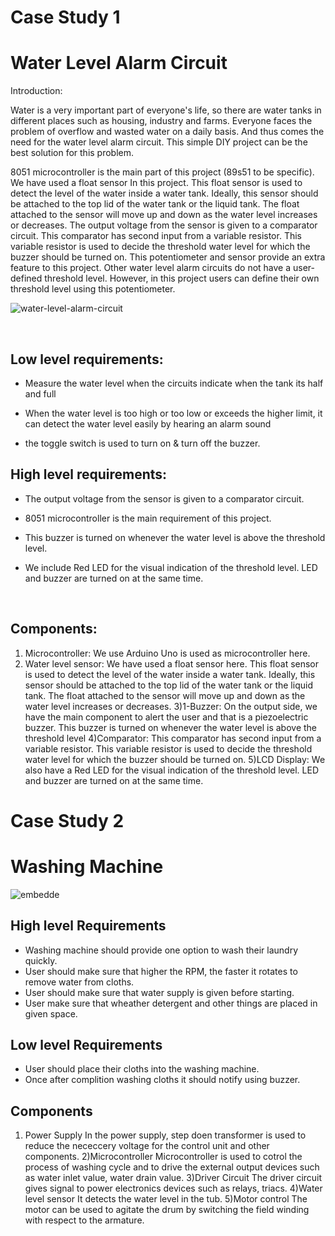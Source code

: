 # Case Study 1

# Water Level Alarm Circuit



Introduction:

 Water is a very important part of everyone's life, so there are water tanks in different places such as housing, industry and farms. Everyone faces the problem of overflow and wasted water on a daily basis.
And thus comes the need for the water level alarm circuit. This simple DIY project can be the best solution for this problem.

8051 microcontroller is the main part of this project (89s51 to be specific). We have used a float sensor In this project. This float sensor is used to detect the level of the water inside a water tank. Ideally, this sensor should be attached to the top lid of the water tank or the liquid tank. The float attached to the sensor will move up and down as the water level increases or decreases.
The output voltage from the sensor is given to a comparator circuit. This comparator has second input from a variable resistor. This variable resistor is used to decide the threshold water level for which the buzzer should be turned on.
This potentiometer and sensor provide an extra feature to this project. Other water level alarm circuits do not have a user-defined threshold level. However, in this project users can define their own threshold level using this potentiometer.

 ![water-level-alarm-circuit](https://user-images.githubusercontent.com/98813874/154856662-d11e703d-5565-4435-b2e7-7b4cdad5923c.png)

 
## Low level requirements:

-	Measure the water level when the circuits indicate when the tank its half and full

-	When the water level is too high or too low or exceeds the higher limit, it can detect the water level easily by hearing an alarm sound

-	the toggle switch  is used to turn on & turn off the buzzer.

## High level requirements:

-	The output voltage from the sensor is given to a comparator circuit.

-	8051 microcontroller is the main requirement of this project.

- This buzzer is turned on whenever the water level is above the threshold level.

-	We include Red LED for the visual indication of the threshold level. LED and buzzer are turned on at the same time.

 
## Components:

1) Microcontroller:  We use Arduino Uno is used as microcontroller here.
2) Water level sensor: We have used a float sensor here. This float sensor is used to detect the level of the water inside a water tank. Ideally, this sensor should be attached to the top lid of the water tank or the liquid tank. The float attached to the sensor will move up and down as the water level increases or decreases.
3)1-Buzzer: On the output side, we have the main component to alert the user and that is a piezoelectric buzzer. This buzzer is turned on whenever the water level is above the threshold level
4)Comparator: This comparator has second input from a variable resistor. This variable resistor is used to decide the threshold water level for which the buzzer should be turned on.
5)LCD Display: We also have a Red LED for the visual indication of the threshold level. LED and buzzer are turned on at the same time.

# Case Study 2
# Washing Machine 
![embedde](https://user-images.githubusercontent.com/46950972/154841160-d8c08454-0d49-4d2c-bdd8-a89706f937d2.png)

## High level Requirements
- Washing machine should provide one option to wash their laundry quickly.
- User should make sure that higher the RPM, the faster it rotates to remove water from cloths.
- User should make sure that water supply is given before starting.
- User make sure that wheather detergent and other things are placed in given space.

## Low level Requirements
-  User should place their cloths into the washing machine.
-  Once after complition washing cloths it should notify using buzzer.
## Components
1) Power Supply
In the power supply, step doen transformer is used to reduce the nececcery voltage for the control unit and other components.
2)Microcontroller
Microcontroller is used to cotrol the process of washing cycle and to drive the external output devices such as water inlet value, water drain value.
3)Driver Circuit 
The driver circuit gives signal to power electronics devices such as relays, triacs.
4)Water level sensor 
It detects the water level in the tub.
5)Motor control 
The motor can be used to agitate the drum by switching the field winding with respect to the armature.
